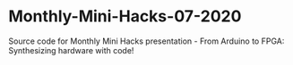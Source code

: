 # Monthly-Mini-Hacks-07-2020
Source code for Monthly Mini Hacks presentation - From Arduino to FPGA: Synthesizing hardware with code!
